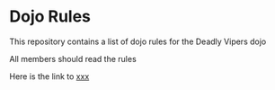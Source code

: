 Dojo Rules
==========

This repository contains a list of dojo rules for the Deadly Vipers dojo

All members should read the rules

Here is the link to [xxx](https://github.com/deadlyvipers)

